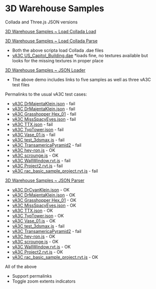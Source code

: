 3D Warehouse Samples
====================

Collada and Three.js JSON versions

[3D Warehouse Samples ~ Load Collada Load]( http://va3c.github.io/viewer/cookbook/load-collada-load/latest/index.html )

[3D Warehouse Samples ~ Load Collada Parse]( http://va3c.github.io/viewer/cookbook/load-collada-parse/latest/index.html )

* Both the above scripta load Collada .dae files
* [vA3C US_Capitol_Building.dae](  http://va3c.github.io/3d-warehouse-samples/load-collada/load-collada.html#../../json/US_Capitol_Building.dae ) 
	*loads fine, no textures available but looks for the missing textures in proper place


[3D Warehouse Samples ~ JSON Loader]( http://va3c.github.io/viewer/cookbook/load-collada/r1/load-collada-r1.html ) 
 
* The above demo includes links to five samples as well as three vA3C test files

Permalinks to the usual vA3C test cases:

* [vA3C DrMajentaKlein.json]( http://va3c.github.io/3d-warehouse-samples/load-json/load-json-load.html#../../json/DrMajentaKlein.json ) - fail
* [vA3C DrMajentaKlein.json]( http://va3c.github.io/3d-warehouse-samples/load-json/load-json-load.html#../../json/DrMajentaKlein.json ) - fail
* [vA3C Grasshopper Hex_01]( http://va3c.github.io/3d-warehouse-samples/load-json/load-json-load.html#../../json/Hex_01.js ) - fail
* [vA3C MissSpacyEyes.json]( http://va3c.github.io/3d-warehouse-samples/load-json/load-json-load.html#../../json/MissSpacyEyes.json ) - fail
* [vA3C TTX.json]( http://va3c.github.io/3d-warehouse-samples/load-json/load-json-load.html#../../json/TTX.json ) - fail
* [vA3C TypTower.json]( http://va3c.github.io/3d-warehouse-samples/load-json/load-json-load.html#../../json/TypTower.json ) - fail
* [vA3C Vase_01.js]( http://va3c.github.io/3d-warehouse-samples/load-json/load-json-load.html#../../json/Vase_01.js ) - fail
* [vA3C test_3dsmax.js]( http://va3c.github.io/3d-warehouse-samples/load-json/load-json-load.html#../../json/3dsmax/test_3dsmax.js ) - fail
* [vA3C TransamericaPyramid2]( http://va3c.github.io/3d-warehouse-samples/load-json/load-json-load.html#../../json/3dsmax/TransamericaPyramid2.js ) - fail
* [vA3C hey-ron.js]( http://va3c.github.io/3d-warehouse-samples/load-json/load-json-load.html#../../json/aeron/hey-ron.js ) - OK
* [vA3C scrounge.js]( http://va3c.github.io/3d-warehouse-samples/load-json/load-json-load.html#../../json/lounge/scrounge.js ) - OK 
* [vA3C WallWindow.rvt.js]( http://va3c.github.io/3d-warehouse-samples/load-json/load-json-load.html#../../json/revit/WallWindow.rvt.js ) - fail
* [vA3C Project2.rvt.js]( http://va3c.github.io/3d-warehouse-samples/load-json/load-json-load.html#../../json/revit/Project2.rvt.js ) - fail
* [vA3C rac_basic_sample_project.rvt.js]( http://va3c.github.io/3d-warehouse-samples/load-json/load-json-load.html#../../json/revit/rac_basic_sample_project.rvt.js ) - fail



[3D Warehouse Samples ~ JSON Parser]( http://va3c.github.io/3d-warehouse-samples/load-json/load-json-parse.html )

* [vA3C DrCyanKlein.json]( http://va3c.github.io/3d-warehouse-samples/load-json/load-json-parse.html#../../json/DrCyanKlein.json ) - OK
* [vA3C DrMajentaKlein.json]( http://va3c.github.io/3d-warehouse-samples/load-json/load-json-parse.html#../../json/DrMajentaKlein.json ) - OK
* [vA3C Grasshopper Hex_01]( http://va3c.github.io/3d-warehouse-samples/load-json/load-json-parse.html#../../json/Hex_01.js ) - OK
* [vA3C MissSpacyEyes.json]( http://va3c.github.io/3d-warehouse-samples/load-json/load-json-parse.html#../../json/MissSpacyEyes.json ) - OK
* [vA3C TTX.json]( http://va3c.github.io/3d-warehouse-samples/load-json/load-json-parse.html#../../json/TTX.json ) - OK
* [vA3C TypTower.json]( http://va3c.github.io/3d-warehouse-samples/load-json/load-json-parse.html#../../json/TypTower.json ) - OK
* [vA3C Vase_01.js]( http://va3c.github.io/3d-warehouse-samples/load-json/load-json-parse.html#../../json/Vase_01.js ) - OK
* [vA3C test_3dsmax.js]( http://va3c.github.io/3d-warehouse-samples/load-json/load-json-parse.html#../../json/3dsmax/test_3dsmax.js ) - fail
* [vA3C TransamericaPyramid2]( http://va3c.github.io/3d-warehouse-samples/load-json/load-json-parse.html#../../json/3dsmax/TransamericaPyramid2.js ) - fail
* [vA3C hey-ron.js]( http://va3c.github.io/3d-warehouse-samples/load-json/load-json-parse.html#../../json/aeron/hey-ron.js ) - OK
* [vA3C scrounge.js]( http://va3c.github.io/3d-warehouse-samples/load-json/load-json-parse.html#../../json/lounge/scrounge.js ) - OK 
* [vA3C WallWindow.rvt.js]( http://va3c.github.io/3d-warehouse-samples/load-json/load-json-parse.html#../../json/revit/WallWindow.rvt.js ) - OK
* [vA3C Project2.rvt.js]( http://va3c.github.io/3d-warehouse-samples/load-json/load-json-parse.html#../../json/revit/Project2.rvt.js ) - OK
* [vA3C rac_basic_sample_project.rvt.js]( http://va3c.github.io/3d-warehouse-samples/load-json/load-json-parse.html#../../json/revit/rac_basic_sample_project.rvt.js ) - OK



All of the above

* Support permalinks
* Toggle zoom extents indicators